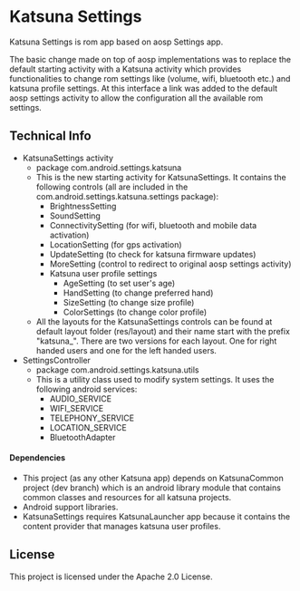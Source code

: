# Katsuna Settings

Katsuna Settings is rom app based on aosp Settings app.

The basic change made on top of aosp implementations was to replace the default starting activity with a Katsuna activity which provides functionalities to change rom settings like (volume, wifi, bluetooth etc.) and katsuna profile settings. At this interface a link was added to the default aosp settings activity to allow the configuration all the available rom settings.



## Technical Info

- KatsunaSettings activity
  - package com.android.settings.katsuna
  - This is the new starting activity for KatsunaSettings. It contains the following controls (all are included in the com.android.settings.katsuna.settings   package):
    - BrightnessSetting
    - SoundSetting
    - ConnectivitySetting  (for wifi, bluetooth and mobile data activation)
    - LocationSetting (for gps activation)
    - UpdateSetting  (to check for katsuna firmware updates)
    - MoreSetting (control to redirect to original aosp settings activity)
    - Katsuna user profile settings
      - AgeSetting (to set user's age)
      - HandSetting  (to change preferred hand)
      - SizeSetting (to change size profile)
      - ColorSettings (to change color profile)
  - All the layouts for the KatsunaSettings controls can be found at default layout folder (res/layout) and their name start with the prefix "katsuna_". There are two versions for each layout. One for right handed users and one for the left handed users.
- SettingsController
  - package com.android.settings.katsuna.utils
  - This is a utility class used to modify system settings. It uses the following android services:
    - AUDIO_SERVICE
    - WIFI_SERVICE
    - TELEPHONY_SERVICE
    - LOCATION_SERVICE
    - BluetoothAdapter



#### Dependencies

- This project (as any other Katsuna app) depends on KatsunaCommon project (dev branch) which is an android library module that contains common classes and resources for all katsuna projects.
- Android support libraries.
- KatsunaSettings requires KatsunaLauncher app because it contains the content provider that manages katsuna user profiles.



## License

This project is licensed under the Apache 2.0 License.
